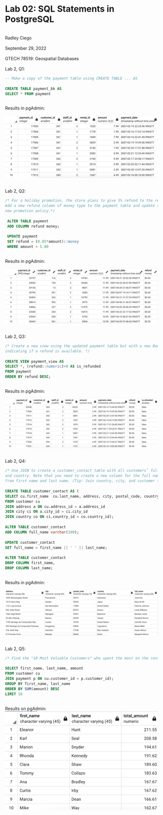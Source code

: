 # Lab 02: SQL Statements in PostgreSQL
<br> Radley Ciego <br>
<br> September 29, 2022 <br>
<br> GTECH 78519: Geospatial Databases <br>
<br> Lab 2, Q1: <br>

```sql
-- Make a copy of the payment table using CREATE TABLE ... AS

CREATE TABLE payment_bk AS
SELECT * FROM payment 
```

<br> Results in pgAdmin: <br>

![Lab 2, Q1 Results:](img/l2q1.png)

<br> Lab 2, Q2: <br>

```sql
/* For a holiday promotion, the store plans to give 5% refund to the rental payment that is greater than $5.00. 
Add a new refund column of money type to the payment table and update the column values according to this
new promotion policy.*/ 

 ALTER TABLE payment
 ADD COLUMN refund money;

 UPDATE payment
 SET refund = (0.05*amount)::money
 WHERE amount > 5.00
```

<br> Results in pgAdmin: <br>

![Lab 2, Q2 Results:](img/l2q2.png)

<br> Lab 2, Q3: <br>

```sql
/* Create a new view using the updated payment table but with a new Boolean column is_refunded 
indicating if a refund is available. */

CREATE VIEW payment_view AS 
SELECT *, (refund::numeric)>0 AS is_refunded
FROM payment
ORDER BY refund DESC;
```

<br> Results in pgAdmin: <br>

![Lab 2, Q3 Results:](img/l2q3.png)

<br>Lab 2, Q4: <br>

```sql
/* Use JOIN to create a customer_contact table with all customers’ full name, address, city, zip code, 
and country. Note that you need to create a new column for the full name and update its values
from first name and last name. (Tip: Join country, city, and customer tables) */

CREATE TABLE customer_contact AS (
SELECT cu.first_name  cu.last_name, address, city, postal_code, country
FROM customer cu
JOIN address a ON cu.address_id = a.address_id
JOIN city ci ON a.city_id = ci.city_id
JOIN country co ON ci.country_id = co.country_id);

ALTER TABLE customer_contact
ADD COLUMN full_name varchar(100);

UPDATE customer_contact
SET full_name = first_name || ' ' || last_name;

ALTER TABLE customer_contact
DROP COLUMN first_name,
DROP COLUMN last_name;
```
<br> Results in pgAdmin: <br>

![Lab 2, Q4 Results:](img/l2q4.png)

<br> Lab 2, Q5: <br>

``` sql
/* Find the "10 Most Valuable Customers" who spent the most on the rentals. (Tips: need to join relevant tables, summarize the total for payments, and sort the results). */

SELECT first_name, last_name, amount
FROM customer cu
JOIN payment p ON cu.customer_id = p.customer_id);
GROUP BY first_name, last_name
ORDER BY SUM(amount) DESC
LIMIT 10
```

<br> Results on pgAdmin: <br>
![Lab 2, Q5 Results:](img/l2q5.png)
